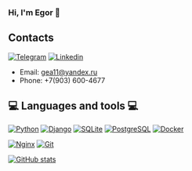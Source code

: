 ### Hi, I'm Egor 👋

## Contacts
[![Telegram](https://img.shields.io/badge/-Telegram-000000?style=for-the-badge&logo=Telegram)](https://t.me/gushinegor)
[![Linkedin](https://img.shields.io/badge/-Linkedin-000000?style=for-the-badge&logo=Linkedin&logoColor=1082BE)](https://www.linkedin.com/in/егор-гущин-8662ab252/)
- Email: gea11@yandex.ru
- Phone: +7(903) 600-4677

## 💻 Languages and tools 💻
[![Python](https://img.shields.io/badge/-Python-3775A9?style=for-the-badge&logo=Python&logoColor=FFD142)](https://www.python.org/)
[![Django](https://img.shields.io/badge/-Django-113228?style=for-the-badge&logo=Django)](https://www.djangoproject.com/)
[![SQLite](https://img.shields.io/badge/-SQLite-2C2C2C?style=for-the-badge&logo=SQLite&logoColor=1D87CE)](https://www.sqlite.org/index.html)
[![PostgreSQL](https://img.shields.io/badge/-PostgreSQL-366895?style=for-the-badge&logo=PostgreSQL&logoColor=FEFBFD)](https://www.postgresql.org/)
[![Docker](https://img.shields.io/badge/-Docker-2B97E9?style=for-the-badge&logo=Docker&logoColor=FFFFFF)](https://www.docker.com/)

[![Nginx](https://img.shields.io/badge/-Nginx-119B44?style=for-the-badge&logo=Nginx&logoColor=FFFFFF)](https://nginx.org/ru/)
[![Git](https://img.shields.io/badge/-Git-2E2C2C?style=for-the-badge&logo=Git)](https://git-scm.com/)

[![GitHub stats](https://github-readme-stats.vercel.app/api?username=EgorGushin)](https://github.com/EgorGushin/github-readme-stats)


